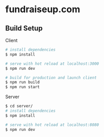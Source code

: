 # fundraiseup.com

## Build Setup
Client
```bash
# install dependencies
$ npm install

# serve with hot reload at localhost:3000
$ npm run dev

# build for production and launch client
$ npm run build
$ npm run start
```

Server
```bash
$ cd server/
# install dependencies
$ npm install

# serve with hot reload at localhost:8080
$ npm run dev

```
